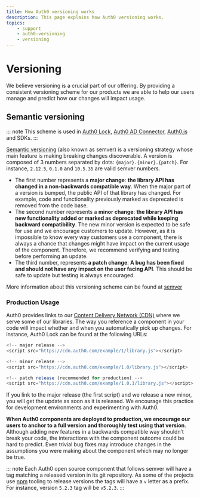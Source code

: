```yaml
---
title: How Auth0 versioning works
description: This page explains how Auth0 versioning works.
topics:
    - support
    - auth0-versioning
    - versioning
---
```

# Versioning

We believe versioning is a crucial part of our offering. By providing a consistent versioning scheme for our products we are able to help our users manage and predict how our changes will impact usage.

## Semantic versioning

::: note
This scheme is used in [Auth0 Lock](https://github.com/auth0/lock), [Auth0 AD Connector](https://github.com/auth0/ad-ldap-connector), [Auth0.js](https://github.com/auth0/auth0.js) and SDKs.
:::

[Semantic versioning](http://semver.org) (also known as semver) is a versioning strategy whose main feature is making breaking changes discoverable. A version is composed of 3 numbers separated by dots: `{major}.{minor}.{patch}`. For instance, `2.12.5`, `0.1.0` and `10.5.35` are valid semver numbers. 

- The first number represents a **major change**: **the library API has changed in a non-backwards compatible way**. When the major part of a version is bumped, the public API of that library has changed. For example, code and functionality previously marked as deprecated is removed from the code base.
- The second number represents a **minor change**: **the library API has new functionality added or marked as deprecated while keeping backward compatibility**. The new minor version is expected to be safe for use and we encourage customers to update. However, as it is impossible to know every way customers use a component, there is always a chance that changes might have impact on the current usage of the component. Therefore, we recommend verifying and testing before performing an update.
- The third number, represents **a patch change**: **A bug has been fixed and should not have any impact on the user facing API**. This should be safe to update but testing is always encouraged.

More information about this versioning scheme can be found at [semver](http://semver.org)

### Production Usage

Auth0 provides links to our [Content Delivery Network (CDN)](https://en.wikipedia.org/wiki/Content_delivery_network) where we serve some of our libraries. The way you reference a component in your code will impact whether and when you automatically pick up changes.  For instance, Auth0 Lock can be found at the following URLs:

```js
<!-- major release -->
<script src="https://cdn.auth0.com/example/1/library.js"></script>

<!-- minor release -->
<script src="https://cdn.auth0.com/example/1.0/library.js"></script>

<!-- patch release (recommended for production) -->
<script src="https://cdn.auth0.com/example/1.0.1/library.js"></script>
```

If you link to the major release (the first script) and we release a new minor, you will get the update as soon as it is released. We encourage this practice for development environments and experimenting with Auth0. 

**When Auth0 components are deployed to production, we encourage our users to anchor to a full version and thoroughly test using that version**. Although adding new features in a backwards compatible way shouldn’t break your code, the interactions with the component outcome could be hard to predict.  Even trivial bug fixes may introduce changes in the assumptions you were making about the component which may no longer be true.

::: note
Each Auth0 open source component that follows semver will have a tag matching a released version in its git repository. As some of the projects use [npm](https://npmjs.com) tooling to release versions the tags will have a `v` letter as a prefix. For instance, version `5.2.3` tag will be `v5.2.3`.
:::